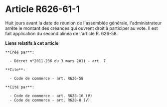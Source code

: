 # Article R626-61-1

Huit jours avant la date de réunion de l'assemblée générale, l'administrateur arrête le montant des créances qui ouvrent
droit à participer au vote. Il est fait application du second alinéa de l'article R. 626-58.

**Liens relatifs à cet article**

	**Créé par**:

	  - Décret n°2011-236 du 3 mars 2011 - art. 7

	**Cite**:

	  - Code de commerce - art. R626-58

	**Cité par**:

	  - Code de commerce - art. R628-16 (V)
	  - Code de commerce - art. R628-8 (V)
